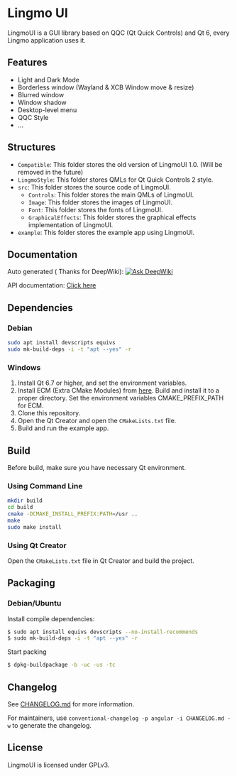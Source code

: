 # Lingmo UI

LingmoUI is a GUI library based on QQC (Qt Quick Controls) and Qt 6, every Lingmo application uses it.

## Features

* Light and Dark Mode
* Borderless window (Wayland & XCB Window move & resize)
* Blurred window
* Window shadow
* Desktop-level menu
* QQC Style
* ...

## Structures

- `Compatible`: This folder stores the old version of LingmoUI 1.0. (Will be removed in the future)
- `LingmoStyle`: This folder stores QMLs for Qt Quick Controls 2 style.
- `src`: This folder stores the source code of LingmoUI.
  - `Controls`: This folder stores the main QMLs of LingmoUI.
  - `Image`: This folder stores the images of LingmoUI.
  - `Font`: This folder stores the fonts of LingmoUI.
  - `GraphicalEffects`: This folder stores the graphical effects implementation of LingmoUI.
- `example`: This folder stores the example app using LingmoUI.

## Documentation

Auto generated ( Thanks for DeepWiki): [![Ask DeepWiki](https://deepwiki.com/badge.svg)](https://deepwiki.com/LingmoOS/LingmoUI)

API documentation: [Click here](https://lingmoos.github.io/LingmoUI/)

## Dependencies

### Debian

```bash
sudo apt install devscripts equivs
sudo mk-build-deps -i -t "apt --yes" -r
```

### Windows

1. Install Qt 6.7 or higher, and set the environment variables.
2. Install ECM (Extra CMake Modules) from [here](https://invent.kde.org/frameworks/extra-cmake-modules). Build and install it to a proper directory. Set the environment variables CMAKE_PREFIX_PATH for ECM.
3. Clone this repository.
4. Open the Qt Creator and open the `CMakeLists.txt` file.
5. Build and run the example app.

## Build
Before build, make sure you have necessary Qt environment.

### Using Command Line
```bash
mkdir build
cd build
cmake -DCMAKE_INSTALL_PREFIX:PATH=/usr ..
make
sudo make install
```

### Using Qt Creator

Open the `CMakeLists.txt` file in Qt Creator and build the project.

## Packaging

### Debian/Ubuntu

Install compile dependencies:

```bash
$ sudo apt install equivs devscripts --no-install-recommends
$ sudo mk-build-deps -i -t "apt --yes" -r
```

Start packing

```bash
$ dpkg-buildpackage -b -uc -us -tc
```

## Changelog

See [CHANGELOG.md](CHANGELOG.md) for more information.

For maintainers, use `conventional-changelog -p angular -i CHANGELOG.md -w` to generate the changelog.

## License

LingmoUI is licensed under GPLv3.
